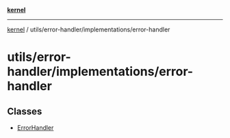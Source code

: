 [**kernel**](../../../../README.md)

***

[kernel](../../../../modules.md) / utils/error-handler/implementations/error-handler

# utils/error-handler/implementations/error-handler

## Classes

- [ErrorHandler](classes/ErrorHandler.md)

